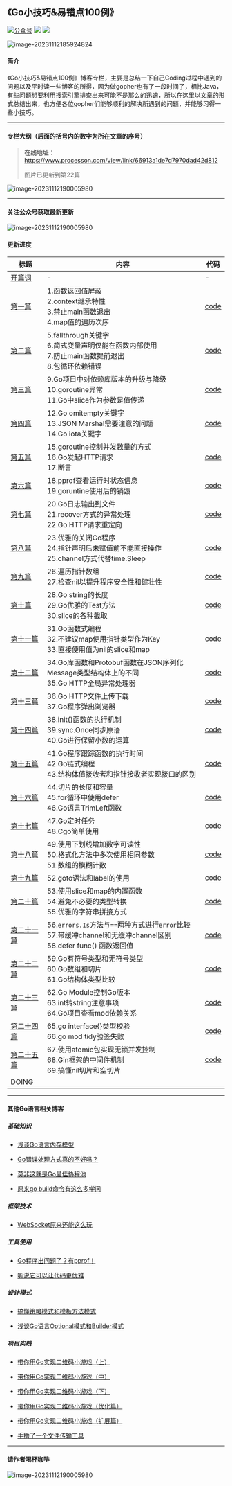 ## 《Go小技巧&易错点100例》

<a href="https://github.com/ibarryyan/golang-tips-100/blob/master/img/wechat.jpg"><img src="https://img.shields.io/badge/%E5%85%AC%E4%BC%97%E5%8F%B7-%E6%89%AF%E7%BC%96%E7%A8%8B%E7%9A%84%E6%B7%A1-blue" alt="公众号"></a>
[![](https://img.shields.io/github/watchers/ibarryyan/golang-tips-100.svg?style=flat)](https://github.com/ibarryyan/golang-tips-100/watchers)
[![](https://img.shields.io/github/stars/ibarryyan/golang-tips-100.svg?style=flat)](https://github.com/ibarryyan/golang-tips-100/stargazers)

![image-20231112185924824](img/logo.png)

#### 简介

《Go小技巧&易错点100例》博客专栏，主要是总结一下自己Coding过程中遇到的问题以及平时读一些博客的所得，因为做gopher也有了一段时间了，相比Java，有些问题想要利用搜索引擎排查出来可能不是那么的迅速，所以在这里以文章的形式总结出来，也方便各位gopher们能够顺利的解决所遇到的问题，并能够习得一些小技巧。

---

#### 专栏大纲（后面的括号内的数字为所在文章的序号）

> **在线地址**：https://www.processon.com/view/link/66913a1de7d7970dad42d812
> 
> 图片已更新到第22篇

![image-20231112190005980](img/main-22end.png)

---

#### 关注公众号获取最新更新

![image-20231112190005980](img/wechat.jpg)

#### 更新进度

| 标题                                                                                                                                                                                                          | 内容                                                                                              | 代码                                                                            |
|-------------------------------------------------------------------------------------------------------------------------------------------------------------------------------------------------------------|-------------------------------------------------------------------------------------------------|-------------------------------------------------------------------------------|
| [开篇词](https://mp.weixin.qq.com/s/p4FEiaaxXn8JDEh0AfaAfA)                                                                                                                                               | -                                                                                               | -                                                                             |
| [第一篇](https://mp.weixin.qq.com/s/2suBNq6RFN1INarY5pTkpA)                                                                                                                                               | 1.函数返回值屏蔽<br />2.context继承特性<br />3.禁止main函数退出<br />4.map值的遍历次序                                 | [code](https://github.com/ibarryyan/golang-tips-100/tree/master/code/code_01) |
| [第二篇](https://mp.weixin.qq.com/s?__biz=MzIxNDc2ODc3MA==&mid=2247485221&idx=1&sn=35ba81fd1b3d7d029e071c2f40cfb083&chksm=97a3cac8a0d443dee4cf3615017f1ff970ad4a620db0d8a8393bc2df6c228e7361995d72fea4#rd) | 5.fallthrough关键字<br />6.简式变量声明仅能在函数内部使用<br />7.防止main函数提前退出<br />8.包循环依赖错误                      | [code](https://github.com/ibarryyan/golang-tips-100/tree/master/code/code_02) |
| [第三篇](https://mp.weixin.qq.com/s?__biz=MzIxNDc2ODc3MA==&mid=2247485371&idx=1&sn=c0d43c4d50cb3fd198c1617742beeaa1&chksm=97a3ca56a0d44340e46742b2378e5c6ebcb32ce2edc0b8266a7356f92989c6cd2d5418e38db4#rd) | 9.Go项目中对依赖库版本的升级与降级<br />10.goroutine异常<br />11.Go中slice作为参数是值传递                                | [code](https://github.com/ibarryyan/golang-tips-100/tree/master/code/code_03) |
| [第四篇](https://mp.weixin.qq.com/s/8irznbZxQ1tiDCyzsJJDUQ)                                                                                                                                               | 12.Go omitempty关键字<br />13.JSON Marshal需要注意的问题<br />14.Go iota关键字                               | [code](https://github.com/ibarryyan/golang-tips-100/tree/master/code/code_04) |
| [第五篇](https://mp.weixin.qq.com/s?__biz=MzIxNDc2ODc3MA==&mid=2247485391&idx=1&sn=034608e1cc1351436ff22cb0b5ebc45b&chksm=97a3ca22a0d44334b2b1f82ea81411ff1335b352f7ad35f8179ff3f0a7cf17b2175af007b67f#rd) | 15.goroutine控制并发数量的方式<br />16.Go发起HTTP请求<br />17.断言                                             | [code](https://github.com/ibarryyan/golang-tips-100/tree/master/code/code_05) |
| [第六篇](https://mp.weixin.qq.com/s?__biz=MzIxNDc2ODc3MA==&mid=2247485413&idx=1&sn=c6520ac6911c598f86877c4155185f35&chksm=97a3ca08a0d4431e4d1c0135cc9ee951213222c155847794338f74d5126a6278ac1659f716eb#rd) | 18.pprof查看运行时状态信息<br />19.goruntine使用后的销毁                                                       | [code](https://github.com/ibarryyan/golang-tips-100/tree/master/code/code_06) |
| [第七篇](https://mp.weixin.qq.com/s?__biz=MzIxNDc2ODc3MA==&mid=2247485446&idx=1&sn=ac2669c690efc4373f81515160269e70&chksm=97a3c5eba0d44cfdfd8238af5682220cfd979b4ae7fae10121ebe53c122a3b8d1abf7385168c#rd) | 20.Go日志输出到文件<br />21.recover方式的异常处理<br />22.Go HTTP请求重定向                                        | [code](https://github.com/ibarryyan/golang-tips-100/tree/master/code/code_07) |
| [第八篇](https://mp.weixin.qq.com/s?__biz=MzIxNDc2ODc3MA==&mid=2247485558&idx=1&sn=b19a67e3a47d7098219d9aacdeb2e6ab&chksm=97a3c59ba0d44c8d51e763d63d1469deab5d5ce511d19b5efaa4a576bce77e5d8326129b371e#rd) | 23.优雅的关闭Go程序<br />24.指针声明后未赋值前不能直接操作<br />25.channel方式代替time.Sleep                              | [code](https://github.com/ibarryyan/golang-tips-100/tree/master/code/code_08) |
| [第九篇](https://mp.weixin.qq.com/s?__biz=MzIxNDc2ODc3MA==&mid=2247485574&idx=1&sn=66a307a7b05e9a6784613a1891ecb736&chksm=97a3c56ba0d44c7d747ff0a28cd647f99aee835953b617c48448ba89da3a50a087c1edcea8c8#rd) | 26.遍历指针数组<br />27.检查nil以提升程序安全性和健壮性                                                             | [code](https://github.com/ibarryyan/golang-tips-100/tree/master/code/code_09) |
| [第十篇](https://mp.weixin.qq.com/s?__biz=MzIxNDc2ODc3MA==&mid=2247485598&idx=1&sn=4eb0ad69d6031aa83a20f8d6d9c1b534&chksm=97a3c573a0d44c656213ba1109dc34e4e4bb1f112055ffd7b048dc89a9454ccfc4bb4059d56b#rd) | 28.Go string的长度<br />29.Go优雅的Test方法<br />30.slice的各种截取                                          | [code](https://github.com/ibarryyan/golang-tips-100/tree/master/code/code_10) |
| [第十一篇](https://mp.weixin.qq.com/s?__biz=MzIxNDc2ODc3MA==&mid=2247485631&idx=1&sn=947fcd1308b469ab6a91ebba36e8dfc1&chksm=97a3c552a0d44c44ce63df8a55402c55711e073682b428d209e21fe401a4fe4301f1b79fc9bc#rd) | 31.Go函数式编程<br />32.不建议map使用指针类型作为Key<br />33.直接使用值为nil的slice和map                                | [code](https://github.com/ibarryyan/golang-tips-100/tree/master/code/code_11) |
| [第十二篇](https://mp.weixin.qq.com/s?__biz=MzIxNDc2ODc3MA==&mid=2247485864&idx=1&sn=ed7b74e37eff86624d38ec018426e6e8&chksm=97a3c445a0d44d532a8863cadc65d3c636974dc9c2eee76692ac189a36e52d5aa64abab68e27#rd) | 34.Go库函数和Protobuf函数在JSON序列化Message类型结构体上的不同<br />35.Go HTTP全局异常处理器                              | [code](https://github.com/ibarryyan/golang-tips-100/tree/master/code/code_12) |
| [第十三篇](https://mp.weixin.qq.com/s?__biz=MzIxNDc2ODc3MA==&mid=2247486035&idx=1&sn=fc5570fb9cd3726cbca24330135c3f90&chksm=97a3c7bea0d44ea86884de45f9b08a0d3702d6a3b8f47db80200cdd000b623771233e1a7dda1#rd) | 36.Go HTTP文件上传下载<br />37.Go程序弹出浏览器                                                              | [code](https://github.com/ibarryyan/golang-tips-100/tree/master/code/code_13) |
| [第十四篇](https://mp.weixin.qq.com/s?__biz=MzIxNDc2ODc3MA==&mid=2247486075&idx=1&sn=47ca00c91c513dfcbfeceb6712c87d6a&chksm=97a3c796a0d44e80c1961cd90572e3c4a8b34db33b3022c873fcee3e73ddc4cdd8682e4b4f0f#rd) | 38.init()函数的执行机制<br />39.sync.Once同步原语<br />40.Go进行保留小数的运算                                      | [code](https://github.com/ibarryyan/golang-tips-100/tree/master/code/code_14) |
| [第十五篇](https://mp.weixin.qq.com/s?__biz=MzIxNDc2ODc3MA==&mid=2247486091&idx=1&sn=d54ef1b75d10e73a7a5d8e6c6462315b&chksm=97a3c766a0d44e708d89b2e98b6c785fddad3f333711eace422f69e97dfda0025ef4420cff8d#rd) | 41.Go程序跟踪函数的执行时间<br />42.Go链式编程<br />43.结构体值接收者和指针接收者实现接口的区别                                    | [code](https://github.com/ibarryyan/golang-tips-100/tree/master/code/code_15) |
| [第十六篇](https://mp.weixin.qq.com/s?__biz=MzIxNDc2ODc3MA==&mid=2247486178&idx=1&sn=42542503036027f2d59a8b4d0e0ef81e&chksm=97a3c70fa0d44e19415182b85579717790ddb7880376cb106e038f8c36896371649bc80f7a11#rd) | 44.切片的长度和容量<br />45.for循环中使用defer<br />46.Go语言TrimLeft函数                                        | [code](https://github.com/ibarryyan/golang-tips-100/tree/master/code/code_16) |
| [第十七篇](https://mp.weixin.qq.com/s?__biz=MzIxNDc2ODc3MA==&mid=2247486758&idx=1&sn=e430a3f037aa926acfad8037d28434b2&chksm=97a3c0cba0d449dd6bd626a5707f32fe2a3f6e8652ccb2b8db49539389a7208da115c6b51571#rd) | 47.Go定时任务<br />48.Cgo简单使用                                                                       | [code](https://github.com/ibarryyan/golang-tips-100/tree/master/code/code_17) |
| [第十八篇](https://mp.weixin.qq.com/s?__biz=MzIxNDc2ODc3MA==&mid=2247487042&idx=1&sn=4811102b28eae8c8c9c88ac2e86ba97d&chksm=97a3c3afa0d44ab96b57a435a49c473afb867b83d125c4662fe8f808548b0d3cc96eaf6e46eb#rd) | 49.使用下划线增加数字可读性<br />50.格式化方法中多次使用相同参数<br />51.数组的模糊计数                                          | [code](https://github.com/ibarryyan/golang-tips-100/tree/master/code/code_18) |
| [第十九篇](https://mp.weixin.qq.com/s?__biz=MzIxNDc2ODc3MA==&mid=2247487204&idx=1&sn=7bf189222e5ccb10b89d7da50de10714&chksm=97a3c309a0d44a1fb1212ae0aadbf2288d0bdc475cfa25c9db65e4589b5fc8b208fdf60f0e02#rd) | 52.goto语法和label的使用                                                                              | [code](https://github.com/ibarryyan/golang-tips-100/tree/master/code/code_19) |
| [第二十篇](https://mp.weixin.qq.com/s/X02cUHcv8MtBfMYWrmuoqw)                                                                                                                                | 53.使用slice和map的内置函数<br />54.避免不必要的类型转换<br />55.优雅的字符串拼接方式                                       | [code](https://github.com/ibarryyan/golang-tips-100/tree/master/code/code_20) |
| [第二十一篇](https://mp.weixin.qq.com/s?__biz=MzIxNDc2ODc3MA==&mid=2247487559&idx=1&sn=de4eab08828a71e7d0344b63759eaf21&chksm=97a3ddaaa0d454bcc2088faa1473be59d6d7ce57b9d27659b33f1b454d73cb9e3e4c795e7cad#rd) | 56.`errors.Is`方法与`==`两种方式进行`error`比较<br />57.带缓冲channel和无缓冲channel区别<br />58.defer func() 函数返回值 | [code](https://github.com/ibarryyan/golang-tips-100/tree/master/code/code_21) |
| [第二十二篇](https://mp.weixin.qq.com/s/aGMyTg7HAstfrG5O9h_xjA)                                                                                                                               | 59.Go有符号类型和无符号类型<br />60.Go数组和切片<br />61.Go结构体类型比较                                              | [code](https://github.com/ibarryyan/golang-tips-100/tree/master/code/code_22) |
| [第二十三篇](https://mp.weixin.qq.com/s?__biz=MzIxNDc2ODc3MA==&mid=2247487736&idx=1&sn=b183069cbca46cffcbdcfce7b8cc6565&chksm=97a3dd15a0d454036e9dad64c82e323c3d24d87eb0c57b75b62c862838ca57c615207c053500#rd) | 62.Go Module控制Go版本<br />63.int转string注意事项<br />64.Go项目查看mod依赖关系                                                           | [code](https://github.com/ibarryyan/golang-tips-100/tree/master/code/code_23) |
| [第二十四篇](https://mp.weixin.qq.com/s/nUefNaAmi6bEAselB9QJmg) | 65.go interface{}类型校验<br />66.go mod tidy验签失败                                                       | [code](https://github.com/ibarryyan/golang-tips-100/tree/master/code/code_24) |
| [第二十五篇](https://mp.weixin.qq.com/s/noB16PTbMmykmQKda43FPA) | 67.使用atomic包实现无锁并发控制<br />68.Gin框架的中间件机制<br />69.搞懂nil切片和空切片                                                       | [code](https://github.com/ibarryyan/golang-tips-100/tree/master/code/code_25) |
| DOING                                                                                                                                                                                                       |                                                                                                 |                                                                               |

---

#### 其他Go语言相关博客

##### 基础知识

- [浅谈Go语言内存模型](https://mp.weixin.qq.com/s?__biz=MzIxNDc2ODc3MA==&mid=2247486736&idx=1&sn=963f0ae34cbd2a10d66670e387654a81&chksm=97a3c0fda0d449eb4b850f60b444150c5d90d4111ad87b8301d89720a7a33f5ef99b915f4057#rd)

- [Go错误处理方式真的不好吗？](https://mp.weixin.qq.com/s?__biz=MzIxNDc2ODc3MA==&mid=2247485136&idx=1&sn=e27084c6d00697ef35e20922e3aaec02&chksm=97a3cb3da0d4422b30bfef8a0f0502e60a1b6f54270d27da7602323bf18798e9ba68db8fd4c2#rd)

- [莫非这就是Go最佳协程池](https://mp.weixin.qq.com/s?__biz=MzIxNDc2ODc3MA==&mid=2247487266&idx=1&sn=fcdf02e4962ff1398a721ef3208a75e9&chksm=97a3c2cfa0d44bd9e9be7e426ef3f029e655e656468515123739849c5137c2d79b9c0dd4838b#rd)

- [原来go build命令有这么多学问](https://mp.weixin.qq.com/s/GiT6S-TSouTLZVBkftswuQ)

##### 框架技术

- [WebSocket原来还能这么玩](https://mp.weixin.qq.com/s?__biz=MzIxNDc2ODc3MA==&mid=2247486120&idx=1&sn=7ae6a6cc6e14e588d76d3f92ef75fe0c&chksm=97a3c745a0d44e53f1c5e286ef9b3b4d8e0480595f5e78b57f30ecc8dad6395573475518671f#rd)

##### 工具使用

- [Go程序出问题了？有pprof！](https://mp.weixin.qq.com/s?__biz=MzIxNDc2ODc3MA==&mid=2247486824&idx=1&sn=b536c61525ad422592eee9d57796aef6&chksm=97a3c085a0d4499309e0d6d85ca4c562cf1a98cf114bb5330470fdc2b86d7dbccebb1d56ac3c#rd)

- [听说它可以让代码更优雅](https://mp.weixin.qq.com/s?__biz=MzIxNDc2ODc3MA==&mid=2247487332&idx=1&sn=e6bbe038d919af24dea28b6c19a250b6&chksm=97a3c289a0d44b9fb3f7b4353e320e33e8226c13953582ffda5cf2226cdb96efc74ccce51cae#rd)

##### 设计模式

- [搞懂策略模式和模板方法模式](https://mp.weixin.qq.com/s/8P_-KFSJvNtnkNSTx3DgAQ)

- [浅谈Go语言Optional模式和Builder模式](https://mp.weixin.qq.com/s/dGqaYg1TRhII6jytsfF1Vg)

##### 项目实践

- [带你用Go实现二维码小游戏（上）](https://mp.weixin.qq.com/s?__biz=MzIxNDc2ODc3MA==&mid=2247487822&idx=1&sn=f56e87f5a0b7b9da8d0d1c3680586217&chksm=97a3dca3a0d455b5a25666ce75be69409feeedd165fb363456e70d7a7487ab50d59de41ef53a#rd)

- [带你用Go实现二维码小游戏（中）](https://mp.weixin.qq.com/s?__biz=MzIxNDc2ODc3MA==&mid=2247487835&idx=1&sn=2dbb73c69242602f75573bbe14535fd6&chksm=97a3dcb6a0d455a0e872bb1d417d33fed433d235ad506c49eaa0a7a57c7541d57fc0e1eda58a#rd)

- [带你用Go实现二维码小游戏（下）](https://mp.weixin.qq.com/s/D5mDlqWnnoJruVZbq2e2SQ)

- [带你用Go实现二维码小游戏（优化篇）](https://mp.weixin.qq.com/s/jWe49UJckujsQntZ_il2jg)

- [带你用Go实现二维码小游戏（扩展篇）](https://mp.weixin.qq.com/s/88UJQ3s1b-_rajWbDiAFoA)

- [手撸了一个文件传输工具](https://mp.weixin.qq.com/s/TX6HnIX8L_ubYDQf48SFtA)

---

#### 请作者喝杯咖啡

![image-20231112190005980](img/wxds.png)
